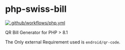 # php-swiss-bill

[![.github/workflows/php.yml](https://github.com/boscho87/php-swiss-bill/actions/workflows/php-tests.yml/badge.svg?branch=main)](https://github.com/boscho87/php-swiss-bill/actions/workflows/php-tests.yml)

QR Bill Generator for PHP > 8.1

The Only external Requirement used is `endroid/qr-code`.

